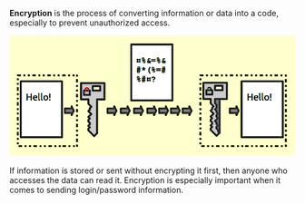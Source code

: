 **Encryption** is the process of converting information or data into a code, especially to prevent unauthorized access.

![](.guides/img/encryption_keys.png)

If information is stored or sent without encrypting it first, then anyone who accesses the data can read it. Encryption is especially important when it comes to sending login/password information.
